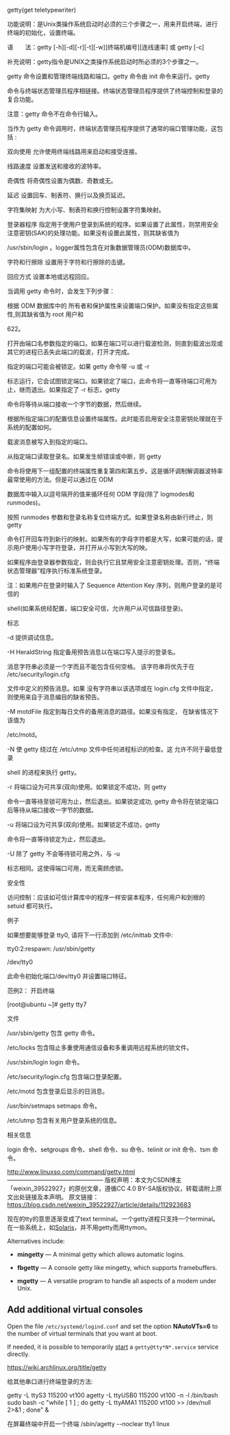  

getty(get teletypewriter)

功能说明：是Unix类操作系统启动时必须的三个步骤之一，用来开启终端，进行终端的初始化，设置终端。

语　　法：getty [-h][-d][-r][-t][-w][终端机编号][连线速率] 或 getty [-c]

补充说明：getty指令是UNIX之类操作系统启动时所必须的3个步骤之一。

getty 命令设置和管理终端线路和端口。getty 命令由 init 命令来运行。getty

命令与终端状态管理员程序相链接。终端状态管理员程序提供了终端控制和登录的复合功能。

注意：getty 命令不在命令行输入。

当作为 getty 命令调用时，终端状态管理员程序提供了通常的端口管理功能，这包括 :

双向使用 允许使用终端线路用来启动和接受连接。

线路速度 设置发送和接收的波特率。

奇偶性 将奇偶性设置为偶数、奇数或无。

延迟 设置回车、制表符、换行以及换页延迟。

字符集映射 为大小写、制表符和换行控制设置字符集映射。

登录器程序 指定用于使用户登录到系统的程序。如果设置了此属性，则禁用安全注意密钥(SAK)的处理功能。如果没有设置此属性，则其缺省值为

/usr/sbin/login 。logger属性包含在对象数据管理员(ODM)数据库中。

字符和行擦除 设置用于字符和行擦除的击键。

回应方式 设置本地或远程回应。

当调用 getty 命令时，会发生下列步骤：

根据 ODM 数据库中的 所有者和保护属性来设置端口保护。如果没有指定这些属性,则其缺省值为 root 用户和

622。

打开由端口名参数指定的端口。如果在端口可以进行载波检测，则直到载波出现或其它的进程已丢失此端口的载波，打开才完成。

指定的端口可能会被锁定。如果 getty 命令带 -u 或 -r

标志运行，它会试图锁定端口。如果锁定了端口，此命令将一直等待端口可用为止，继而退出。如果指定了 -r 标志，getty

命令将等待从端口接收一个字节的数据，然后继续。

根据所指定端口的配置信息设置终端属性。此时能否启用安全注意密钥处理就在于系统的配置如何。

载波消息被写入到指定的端口。

从指定端口读取登录名。如果发生帧错误或中断，则 getty

命令将使用下一组配置的终端属性重复第四和第五步。这是循环调制解调器波特率最常使用的方法。但是可以通过在 ODM

数据库中输入以逗号隔开的值来循环任何 ODM 字段(除了 logmodes和 runmodes)。

按照 runmodes 参数和登录名称复位终端方式。如果登录名称由新行终止，则 getty

命令打开回车符到新行的映射。如果所有的字母字符都是大写，如果可能的话，提示用户使用小写字符登录，并打开从小写到大写的映。

如果程序由登录器参数指定，则会执行它且禁用安全注意密钥处理。否则，“终端状态管理器”程序执行标准系统登录。

注：如果用户在登录时输入了 Sequence Attention Key 序列，则用户登录的是可信的

shell(如果系统经配置，端口安全可信，允许用户从可信路径登录)。

标志

-d 提供调试信息。

-H HeraldString 指定备用预告消息以在端口写入提示的登录名。

消息字符串必须是一个字而且不能包含任何空格。 该字符串将优先于在 /etc/security/login.cfg

文件中定义的预告消息。如果 没有字符串以该选项或在 login.cfg 文件中指定， 则使用来自于消息编目的缺省预告。

-M motdFile 指定到每日文件的备用消息的路径。如果没有指定， 在缺省情况下该值为

/etc/motd。

-N 使 getty 绕过在 /etc/utmp 文件中任何进程标识的检查。这 允许不同于最低登录

shell 的进程来执行 getty。

-r 将端口设为可共享(双向)使用。如果锁定不成功，则 getty

命令一直等待至锁可用为止，然后退出。如果锁定成功, getty 命令将在锁定端口后等待从端口接收一字节的数据。

-u 将端口设为可共享(双向)使用。如果锁定不成功，getty

命令将一直等待锁定为止，然后退出。

-U 除了 getty 不会等待锁可用之外，与 -u

标志相同。这使得端口可用，而无需顾虑锁。

安全性

访问控制：应该如可信计算库中的程序一样安装本程序，任何用户和到根的 setuid 都可执行。

例子

如果想要能够登录 tty0, 请将下一行添加到 /etc/inittab 文件中:

tty0:2:respawn: /usr/sbin/getty

/dev/tty0

此命令初始化端口/dev/tty0 并设置端口特征。

范例2： 开启终端

[root@ubuntu ~]# getty tty7

文件

/usr/sbin/getty 包含 getty 命令。

/etc/locks 包含阻止多重使用通信设备和多重调用远程系统的锁文件。

/usr/sbin/login login 命令。

/etc/security/login.cfg 包含端口登录配置。

/etc/motd 包含登录后显示的日消息。

/usr/bin/setmaps setmaps 命令。

/etc/utmp 包含有关用户登录系统的信息。

相关信息

login 命令、setgroups 命令、shell 命令、su 命令、telinit or init 命令、tsm 命令。

http://www.linuxso.com/command/getty.html
————————————————
版权声明：本文为CSDN博主「weixin_39522927」的原创文章，遵循CC 4.0 BY-SA版权协议，转载请附上原文出处链接及本声明。
原文链接：https://blog.csdn.net/weixin_39522927/article/details/112923683





现在的tty的意思逐渐变成了text terminal。一个getty进程只支持一个terminal。在一些系统上，如[Solaris](https://zh.wikipedia.org/wiki/Solaris)，并不用getty而用ttymon。

Alternatives include:

- **mingetty** — A minimal getty which allows automatic logins.



- **fbgetty** — A console getty like mingetty, which supports framebuffers.



- **mgetty** — A versatile program to handle all aspects of a modem under Unix.



## Add additional virtual consoles

Open the file `/etc/systemd/logind.conf` and set the option **NAutoVTs=6** to the number of virtual terminals that you want at boot.

If needed, it is possible to temporarily [start](https://wiki.archlinux.org/title/Start) a `getty@tty*N*.service` service directly.



https://wiki.archlinux.org/title/getty



给其他串口进行终端登录的方法:

getty -L ttyS3 115200 vt100
agetty -L ttyUSB0 115200 vt100 -n -l /bin/bash
sudo bash -c "while [ 1 ] ; do getty -L ttyAMA1 115200 vt100 >> /dev/null 2>&1 ; done" &

在屏幕终端中开启一个终端
/sbin/agetty  --noclear tty1 linux



